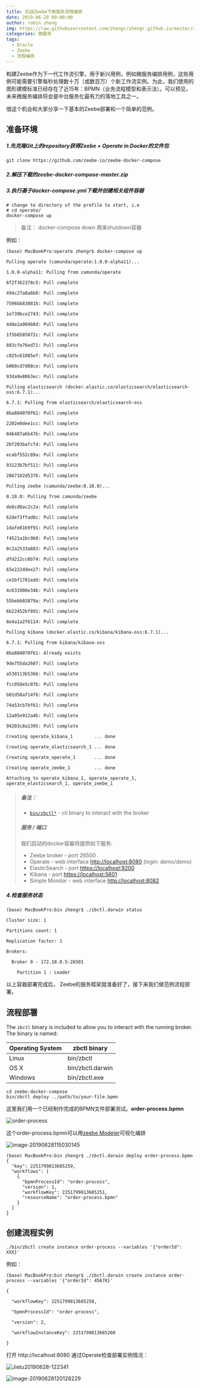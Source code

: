 ```yaml
---
title: 实战Zeebe下微服务流程编排
date: 2019-06-28 00:00:00
author: robin zheng
img: https://raw.githubusercontent.com/zhengr/zhengr.github.io/master/assets/images/image-20190628120128229.png
categories: 微服务
tags:
  - Oracle
  - Zeebe
  - 流程编排
---
```


构建Zeebe作为下一代工作流引擎，用于新兴用例，例如微服务编排用例，这些用例可能需要引擎每秒处理数十万（或数百万）个新工作流实例。为此，我们使用的图形建模标准已经存在了近15年：BPMN（业务流程模型和表示法）。可以预见，未来微服务编排将会是中台服务化最有力的落地工具之一。

借这个机会和大家分享一下基本的Zeebe部署和一个简单的范例。

## 准备环境

##### 1.先克隆Git上的repository获得Zeebe + Operate in Docker的文件包

```
git clone https://github.com/zeebe-io/zeebe-docker-compose
```

##### 2.解压下载的zeebe-docker-compose-master.zip

##### 3.执行基于docker-compose.yml下载并创建相关组件容器

```
# change to directory of the profile to start, i.e
# cd operate/
docker-compose up
```

> 备注： docker-compose down 用来shutdown容器

例如：

```shell
(base) MacBookPro:operate zhengr$ docker-compose up

Pulling operate (camunda/operate:1.0.0-alpha11)...

1.0.0-alpha11: Pulling from camunda/operate

6f2f362378c5: Pull complete

494c27a8a6b8: Pull complete

7596bb83081b: Pull complete

1e739bce2743: Pull complete

4dde2a90460d: Pull complete

1f5b8585072c: Pull complete

883cfe76ed71: Pull complete

c025c61085ef: Pull complete

b060cd7d08ce: Pull complete

93da9e8063ec: Pull complete

Pulling elasticsearch (docker.elastic.co/elasticsearch/elasticsearch-oss:6.7.1)...

6.7.1: Pulling from elasticsearch/elasticsearch-oss

8ba884070f61: Pull complete

2202e0dee1cc: Pull complete

046487a6b47b: Pull complete

2bf203bafcf4: Pull complete

ecabf552c89a: Pull complete

93123b7bf511: Pull complete

2867102d5376: Pull complete

Pulling zeebe (camunda/zeebe:0.18.0)...

0.18.0: Pulling from camunda/zeebe

de8cd8ac2c2a: Pull complete

62def3ffad8c: Pull complete

1dafe0169f91: Pull complete

f4521a1bc960: Pull complete

0c2a2533a883: Pull complete

dfd212cc6b74: Pull complete

65e222ddee27: Pull complete

ce1bf1781edd: Pull complete

4c631900e34b: Pull complete

55bebb03879a: Pull complete

6b22452bf891: Pull complete

8e4a1a2f6114: Pull complete

Pulling kibana (docker.elastic.co/kibana/kibana-oss:6.7.1)...

6.7.1: Pulling from kibana/kibana-oss

8ba884070f61: Already exists

9de755da2607: Pull complete

a530113b5366: Pull complete

fcc058e5c07b: Pull complete

b01d58af14f6: Pull complete

74a53cb7bf61: Pull complete

12a05e912a4b: Pull complete

94203c8a1395: Pull complete

Creating operate_kibana_1        ... done

Creating operate_elasticsearch_1 ... done

Creating operate_operate_1       ... done

Creating operate_zeebe_1         ... done

Attaching to operate_kibana_1, operate_operate_1, operate_elasticsearch_1, operate_zeebe_1
```

> ##### 备注：
>
> - [`bin/zbctl*`](https://github.com/zhengr/zeebe-docker-compose/blob/master/bin) - cli binary to interact with the broker
>
> ##### 服务 / 端口
>
> 我们启动的docker容器将提供如下服务:
>
> - Zeebe broker - port 26500
> - Operate - web interface [http://localhost:8080](http://localhost:8080/) (login: demo/demo)
> - ElasticSearch - port [https://localhost:9200](https://localhost:9200/)
> - Kibana - port [https://localhost:5601](https://localhost:5601/)
> - Simple Monitor - web interface [http://localhost:8082](http://localhost:8082/)

##### 4.检查服务状态

```
(base) MacBookPro:bin zhengr$ ./zbctl.darwin status

Cluster size: 1

Partitions count: 1

Replication factor: 1

Brokers:

  Broker 0 - 172.18.0.5:26501

​    Partition 1 : Leader
```

以上容器部署完成后， Zeebe的服务框架就准备好了，接下来我们做范例流程部署。

## 流程部署

The `zbctl` binary is included to allow you to interact with the running broker. The binary is named:

| Operating System | zbctl binary     |
| ---------------- | ---------------- |
| Linux            | bin/zbctl        |
| OS X             | bin/zbctl.darwin |
| Windows          | bin/zbctl.exe    |

```
cd zeebe-docker-compose
bin/zbctl deploy ../path/to/your-file.bpmn
```

这里我们用一个已经制作完成的BPMN文件部署测试。**order-process.bpmn**

![order-process](https://raw.githubusercontent.com/zhengr/zhengr.github.io/master/assets/images/order-process.png)

这个order-process.bpmn可以用[zeebe Modeler](https://github.com/zeebe-io/zeebe-modeler/releases)可视化编排

![image-20190628115030145](https://raw.githubusercontent.com/zhengr/zhengr.github.io/master/assets/images/image-20190628115030145.png)

```
(base) MacBookPro:bin zhengr$ ./zbctl.darwin deploy order-process.bpmn
{
  "key": 2251799813685259,
  "workflows": [
    {
      "bpmnProcessId": "order-process",
      "version": 1,
      "workflowKey": 2251799813685251,
      "resourceName": "order-process.bpmn"
    }
  ]
}
```

## 创建流程实例

```
./bin/zbctl create instance order-process --variables '{"orderId": XXX}'
```

例如：

```shell
(base) MacBookPro:bin zhengr$ ./zbctl.darwin create instance order-process --variables '{"orderId": 45678}'

{

  "workflowKey": 2251799813685258,

  "bpmnProcessId": "order-process",

  "version": 2,

  "workflowInstanceKey": 2251799813685260

}
```

打开 http://localhost:8080 通过Operate检查部署实例情况：

![Jietu20190628-122341](https://raw.githubusercontent.com/zhengr/zhengr.github.io/master/assets/images/Jietu20190628-122341.jpg)

![image-20190628120128229](https://raw.githubusercontent.com/zhengr/zhengr.github.io/master/assets/images/image-20190628120128229.png)